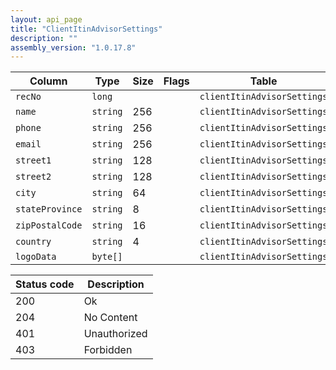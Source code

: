 ```yaml
---
layout: api_page
title: "ClientItinAdvisorSettings"
description: ""
assembly_version: "1.0.17.8"
---
```




| Column | Type | Size | Flags | Table | Description |
| ------ | ---- | ---- | ----- | ----- | ----------- |
| `recNo` | `long` |  |  | `clientItinAdvisorSettings` | 
| `name` | `string` | 256 |  | `clientItinAdvisorSettings` | 
| `phone` | `string` | 256 |  | `clientItinAdvisorSettings` | 
| `email` | `string` | 256 |  | `clientItinAdvisorSettings` | 
| `street1` | `string` | 128 |  | `clientItinAdvisorSettings` | 
| `street2` | `string` | 128 |  | `clientItinAdvisorSettings` | 
| `city` | `string` | 64 |  | `clientItinAdvisorSettings` | 
| `stateProvince` | `string` | 8 |  | `clientItinAdvisorSettings` | 
| `zipPostalCode` | `string` | 16 |  | `clientItinAdvisorSettings` | 
| `country` | `string` | 4 |  | `clientItinAdvisorSettings` | 
| `logoData` | `byte[]` |  |  | `clientItinAdvisorSettings` | 

| Status code | Description |
| ----------- | ----------- |
| 200 | Ok |
| 204 | No Content |
| 401 | Unauthorized |
| 403 | Forbidden |


